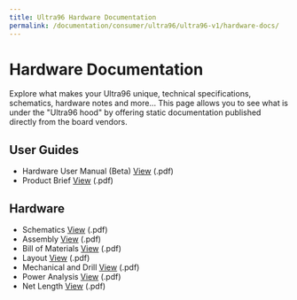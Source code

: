 ```yaml
---
title: Ultra96 Hardware Documentation
permalink: /documentation/consumer/ultra96/ultra96-v1/hardware-docs/
---
```


# Hardware Documentation

Explore what makes your Ultra96 unique, technical specifications, schematics, hardware notes and more... This page allows you to see what is under the "Ultra96 hood" by offering static documentation published directly from the board vendors.

## User Guides

- Hardware User Manual (Beta) [View](http://www.zedboard.org/sites/default/files/documentations/Ultra96-HW-User-Guide-rev-1-0-V0_9_preliminary.pdf) (.pdf)
- Product Brief [View](http://zedboard.org/sites/default/files/product_briefs/5354-pb-ultra96-v3b.pdf) (.pdf)

## Hardware

- Schematics [View](/documentation/consumer/ultra96/ultra96-v1/hardware-docs/files/ultra96-schematics.pdf) (.pdf)
- Assembly [View](http://www.zedboard.org/sites/default/files/documentations/AES-ULTRA96-G%20assembly%20180315.pdf) (.pdf)
- Bill of Materials [View](http://www.zedboard.org/sites/default/files/documentations/AES-ULTRA96-G%20BOM%20REV%201%20180315.pdf) (.pdf)
- Layout [View](http://www.zedboard.org/sites/default/files/documentations/AES-ULTRA96-G%20layout%20180315.pdf) (.pdf)
- Mechanical and Drill [View](http://www.zedboard.org/sites/default/files/documentations/AES-ULTRA96-G%20Mechanical%20and%20Drill%20180315.pdf) (.pdf)
- Power Analysis [View](http://www.zedboard.org/sites/default/files/documentations/Ultra96_XPE_2016_4.zip) (.pdf)
- Net Length [View](http://www.zedboard.org/sites/default/files/documentations/AES-ULTRA96-G%20net%20length%20180315.txt) (.pdf)
